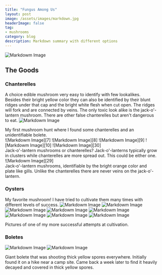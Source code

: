 ```yaml
---
title: "Fungus Among Us"
layout: post
image: /assets/images/markdown.jpg
headerImage: false
tag:
- mushrooms
category: blog
description: Markdown summary with different options
---
```


![Markdowm Image][666]

## The Goods

### Chanterelles
A choice edible mushroom very easy to identify with few lookalikes. Besides their bright yellow color they can also be identified by their blunt ridges under that cap and the bright white flesh when cut open. The ridges will fork and are connected by veins. The only toxic look alike is the jack-o'-lantern mushroom. There are other false chanterelles but aren't dangerous to eat.
![Markdowm Image][26]
<figcaption class="caption">My first mushroom hunt where I found some chanterelles and an unidentifiable bolete.</figcaption>
![Markdowm Image][7]
![Markdowm Image][8]
![Markdowm Image][9]
![Markdowm Image][10]
![Markdowm Image][30]
<figcaption class="caption">Jack-o'-lantern mushrooms or chanterelles? Jack-o'-lanterns typically grow in clusters while chanterelles are more spread out. This could be either one.</figcaption>
![Markdowm Image][29]
<figcaption class="caption">Jack-o'-lantern mushrooms, identifiable by the bright orange color and plate like gills. Unlike the chanterelles there are never veins on the jack-o'-lantern.</figcaption>

### Oysters
My favorite mushroom! I have tried to cultivate them many times with different levels of success.
![Markdowm Image][43]
![Markdowm Image][44]
![Markdowm Image][45]
![Markdowm Image][46]
![Markdowm Image][47]
![Markdowm Image][18]
![Markdowm Image][19]
![Markdowm Image][20]
<figcaption class="caption">Pictures of one of my more successful attempts at cultivation.</figcaption>

### Boletes
![Markdowm Image][1]
![Markdowm Image][4]
<figcaption class="caption">Giant bolete that was shooting thick yellow spores everywhere. Initially found it on a hike near a camp site. Came back a week later to find it heavily decayed and covered in thick yellow spores.</figcaption>


[1]: https://chrisvega.github.io/assets/images/mush/bigboleteyellow.jpg
[2]: https://chrisvega.github.io/assets/images/mush/blowout.jpg
[3]: https://chrisvega.github.io/assets/images/mush/boletehand.jpg
[4]: https://chrisvega.github.io/assets/images/mush/boleteyellowdecay.jpg
[5]: https://chrisvega.github.io/assets/images/mush/bugbolete.jpg
[6]: https://chrisvega.github.io/assets/images/mush/chan.jpg
[7]: https://chrisvega.github.io/assets/images/mush/chan1.jpg
[8]: https://chrisvega.github.io/assets/images/mush/chan2.jpg
[9]: https://chrisvega.github.io/assets/images/mush/chan4.jpg
[10]: https://chrisvega.github.io/assets/images/mush/chan5.jpg
[11]: https://chrisvega.github.io/assets/images/mush/coral.jpg
[12]: https://chrisvega.github.io/assets/images/mush/cutewood.jpg
[13]: https://chrisvega.github.io/assets/images/mush/drycap1.jpg
[14]: https://chrisvega.github.io/assets/images/mush/drycap2.jpg
[15]: https://chrisvega.github.io/assets/images/mush/fairy.jpg
[16]: https://chrisvega.github.io/assets/images/mush/feildboy.jpg
[17]: https://chrisvega.github.io/assets/images/mush/fuzz.jpg
[18]: https://chrisvega.github.io/assets/images/mush/golden.jpg
[19]: https://chrisvega.github.io/assets/images/mush/golden1.jpg
[20]: https://chrisvega.github.io/assets/images/mush/golden2.jpg
[21]: https://chrisvega.github.io/assets/images/mush/greenboy.jpg
[22]: https://chrisvega.github.io/assets/images/mush/Gyroporus1.jpg
[23]: https://chrisvega.github.io/assets/images/mush/Gyroporus2.jpg
[24]: https://chrisvega.github.io/assets/images/mush/hats.jpg
[25]: https://chrisvega.github.io/assets/images/mush/honey.jpg
[26]: https://chrisvega.github.io/assets/images/mush/hunt.jpg
[27]: https://chrisvega.github.io/assets/images/mush/inkcaps.jpg
[28]: https://chrisvega.github.io/assets/images/mush/inkcaps2.jpg
[29]: https://chrisvega.github.io/assets/images/mush/jack.jpg
[30]: https://chrisvega.github.io/assets/images/mush/jackorchan.jpg
[31]: https://chrisvega.github.io/assets/images/mush/logshroom.jpg
[32]: https://chrisvega.github.io/assets/images/mush/lotsawood.jpg
[33]: https://chrisvega.github.io/assets/images/mush/lotsawoodclose.jpg
[34]: https://chrisvega.github.io/assets/images/mush/mbyinkcap.jpg
[35]: https://chrisvega.github.io/assets/images/mush/mbyinkcap2.jpg
[36]: https://chrisvega.github.io/assets/images/mush/megabolete.jpg
[37]: https://chrisvega.github.io/assets/images/mush/miscmus.jpg
[38]: https://chrisvega.github.io/assets/images/mush/mush.jpg
[39]: https://chrisvega.github.io/assets/images/mush/myst.jpg
[40]: https://chrisvega.github.io/assets/images/mush/orangewood.jpg
[41]: https://chrisvega.github.io/assets/images/mush/orangewood2.jpg
[42]: https://chrisvega.github.io/assets/images/mush/orangewood3.jpg
[43]: https://chrisvega.github.io/assets/images/mush/oystermby.jpg
[44]: https://chrisvega.github.io/assets/images/mush/oystermby2.jpg
[45]: https://chrisvega.github.io/assets/images/mush/oysterpretty.jpg
[46]: https://chrisvega.github.io/assets/images/mush/oysterpretty2.jpg
[47]: https://chrisvega.github.io/assets/images/mush/oysters.jpg
[48]: https://chrisvega.github.io/assets/images/mush/pink.jpg
[49]: https://chrisvega.github.io/assets/images/mush/poop.jpg
[50]: https://chrisvega.github.io/assets/images/mush/poop2.jpg
[51]: https://chrisvega.github.io/assets/images/mush/redboy.jpg
[52]: https://chrisvega.github.io/assets/images/mush/redboy2.jpg
[53]: https://chrisvega.github.io/assets/images/mush/renshimby.jpg
[54]: https://chrisvega.github.io/assets/images/mush/rough.jpg
[55]: https://chrisvega.github.io/assets/images/mush/scalywood.jpg
[56]: https://chrisvega.github.io/assets/images/mush/slimy.jpg
[57]: https://chrisvega.github.io/assets/images/mush/slimygrey.jpg
[58]: https://chrisvega.github.io/assets/images/mush/slimywood.jpg
[59]: https://chrisvega.github.io/assets/images/mush/soggybolete.jpg
[60]: https://chrisvega.github.io/assets/images/mush/spotbolete.jpg
[61]: https://chrisvega.github.io/assets/images/mush/thin.jpg
[62]: https://chrisvega.github.io/assets/images/mush/transparent.jpg
[63]: https://chrisvega.github.io/assets/images/mush/treeshroom.jpg
[64]: https://chrisvega.github.io/assets/images/mush/trumpets.jpg
[65]: https://chrisvega.github.io/assets/images/mush/trumpets2.jpg
[66]: https://chrisvega.github.io/assets/images/mush/turkeymby.jpg
[67]: https://chrisvega.github.io/assets/images/mush/uglywood.jpg
[68]: https://chrisvega.github.io/assets/images/mush/whitebolete.jpg
[69]: https://chrisvega.github.io/assets/images/mush/wood.jpg
[70]: https://chrisvega.github.io/assets/images/mush/wood2.jpg
[71]: https://chrisvega.github.io/assets/images/mush/woodboys.jpg
[72]: https://chrisvega.github.io/assets/images/mush/woodboys2.jpg
[73]: https://chrisvega.github.io/assets/images/mush/woodshroom2.jpg
[74]: https://chrisvega.github.io/assets/images/mush/woodshroom3.jpg
[75]: https://chrisvega.github.io/assets/images/mush/wow.jpg
[76]: https://chrisvega.github.io/assets/images/mush/yellowbolete.jpg

[666]: https://chrisvega.github.io/assets/images/hunter.jpg
